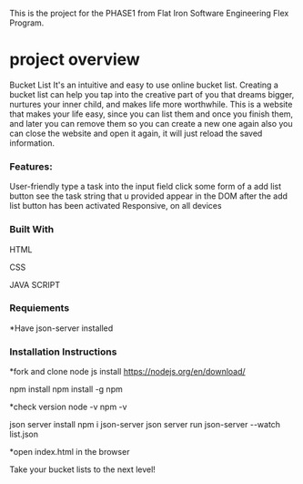 This is the project for the PHASE1 from Flat Iron Software Engineering Flex Program. 
# project overview
Bucket List
It's an intuitive and easy to use online bucket list.
Creating a bucket list can help you tap into the creative part of you that dreams bigger, nurtures your inner child, and makes life more worthwhile.
This is a website that makes your life easy, since you can list them and once you finish them, and later you can remove them so you can create a new one again also you can close the website and open it again, it will just reload the saved information.


### Features:
User-friendly
type a task into the input field
click some form of a add list button
see the task string that u provided appear in the DOM after the add list button has been activated
Responsive, on all devices




### Built With
HTML

CSS

JAVA SCRIPT

### Requiements
*Have json-server installed

### Installation Instructions
*fork and clone
node js install
https://nodejs.org/en/download/

npm install
npm install -g npm

*check version
node -v
npm -v

json server install
npm i json-server
json server run
json-server --watch  list.json

*open index.html in the browser
 

Take your bucket lists to the next level! 



